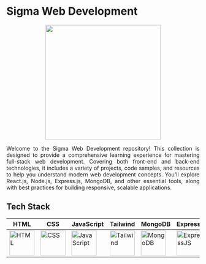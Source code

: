 # Sigma Web Development
<div align="center">
  <img src="https://cdn.pixabay.com/photo/2017/01/29/13/21/mobile-devices-2017980_1280.png" width="300" height="auto">
</div>
<p align="justify">Welcome to the Sigma Web Development repository! This collection is designed to provide a comprehensive learning experience for mastering full-stack web development. Covering both front-end and back-end technologies, it includes a variety of projects, code samples, and resources to help you understand modern web development concepts. You'll explore React.js, Node.js, Express.js, MongoDB, and other essential tools, along with best practices for building responsive, scalable applications.</p>
<h2 align="left">Tech Stack</h2>

| HTML  | CSS  | JavaScript  | Tailwind | MongoDB  | Express.js | React.js | Node.js |
|-------|------|-------------|----------|----------|------------|----------|---------|
| <img src="https://cdn.worldvectorlogo.com/logos/html-1.svg" alt="HTML" width="65"/> | <img src="https://cdn.worldvectorlogo.com/logos/css-3.svg" alt="CSS" width="65"/> | <img src="https://cdn.worldvectorlogo.com/logos/logo-javascript.svg" alt="JavaScript" width="65"/> | <img src="https://cdn.worldvectorlogo.com/logos/tailwind-css-2.svg" alt="Tailwind" width="65"/> | <img src="https://cdn.worldvectorlogo.com/logos/mongodb-icon-1.svg" alt="MongoDB" width="65"/> | <img src="https://cdn.worldvectorlogo.com/logos/express-109.svg" alt="ExpressJS" width="65"/> | <img src="https://cdn.worldvectorlogo.com/logos/react-2.svg" alt="ReactJS" width="65"/> | <img src="https://cdn.worldvectorlogo.com/logos/nodejs-icon.svg" alt="NodeJS" width="65"/> |
